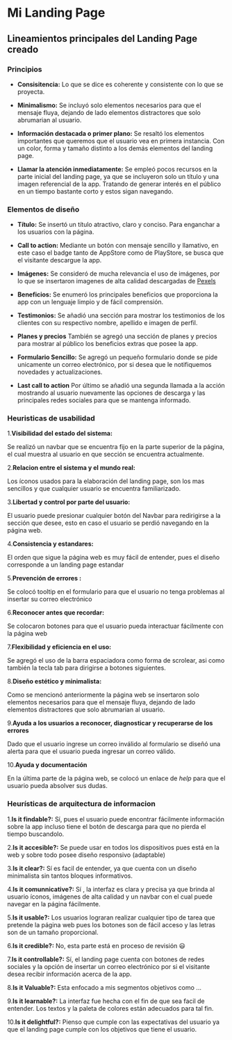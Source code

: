 # Mi Landing Page

## Lineamientos principales del Landing Page creado

### Principios

- **Consisitencia:** Lo que se dice es coherente y consistente con lo que se proyecta.

- **Minimalismo:** Se incluyó solo elementos necesarios para que el mensaje fluya, dejando de lado elementos distractores que solo abrumarian al usuario.

- **Información destacada o primer plano:** Se resaltó los elementos importantes que queremos que el usuario vea en primera instancia. Con un color, forma y tamaño distinto a los demás elementos del landing page.

- **Llamar la atención inmediatamente:** Se empleó pocos recursos en la parte inicial del landing page, ya que se incluyeron solo un título y una imagen referencial de la app. Tratando de generar interés en el público en un tiempo bastante corto y estos sigan navegando.

### Elementos de diseño

- **Título:** Se insertó un título atractivo, claro y conciso. Para enganchar a los usuarios con la página.

- **Call to action:** Mediante un botón con mensaje sencillo y llamativo, en este caso el badge tanto de AppStore como de PlayStore, se busca que el visitante descargue la app.

- **Imágenes:** Se consideró de mucha relevancia el uso de imágenes, por lo que se insertaron imagenes de alta calidad descargadas de [Pexels](pexels.com)

- **Beneficios:** Se enumeró los principales beneficios que proporciona la app con un lenguaje limpio y de fácil comprensión.

- **Testimonios:** Se añadió una sección para mostrar los testimonios de los clientes con su respectivo nombre, apellido e imagen de perfil.

- **Planes y precios**  También se agregó una sección de planes y precios para mostrar al público los beneficios extras que posee la app.

- **Formulario Sencillo:** Se agregó un pequeño formulario donde se pide unicamente un correo electrónico, por si desea que le notifiquemos novedades y actualizaciones.

- **Last call to action** Por último se añadió una segunda llamada a la acción mostrando al usuario nuevamente las opciones de descarga y las principales redes sociales para que se mantenga informado.

### Heuristicas de usabilidad

1.**Visibilidad del estado del sistema:**

Se realizó un navbar que se encuentra fijo en la parte superior de la página, el cual muestra al usuario en que sección se encuentra actualmente.

2.**Relacion entre el sistema y el mundo real:**

Los íconos usados para la elaboración del landing page, son los mas sencillos y que cualquier usuario se encuentra familiarizado.

3.**Libertad y control por parte del usuario:**

El usuario puede presionar cualquier botón del Navbar para redirigirse a la sección que desee, esto en caso el usuario se perdió navegando en la página web.

4.**Consistencia y estandares:**

El orden que sigue la página web es muy fácil de entender, pues el diseño corresponde a un landing page estandar

5.**Prevención de errores :**

Se colocó tooltip en el formulario para que el usuario no tenga problemas al insertar su correo electrónico

6.**Reconocer antes que recordar:**

Se colocaron botones para que el usuario pueda interactuar fácilmente con la página web

7.**Flexibilidad y eficiencia en el uso:**

Se agregó el uso de la barra espaciadora como forma de scrolear, asi como también la tecla tab para dirigirse a botones siguientes.

8.**Diseño estético y minimalista:**

Como se mencionó anteriormente la página web se insertaron solo elementos necesarios para que el mensaje fluya, dejando de lado elementos distractores que solo abrumarian al usuario.

9.**Ayuda a los usuarios a reconocer, diagnosticar y recuperarse de los errores**

Dado que el usuario ingrese un correo inválido al formulario se diseñó una alerta para que el usuario pueda ingresar un correo válido.

10.**Ayuda y documentación**

En la última parte de la página web, se colocó un enlace de *help* para que el usuario pueda absolver sus dudas.

### Heurísticas de arquitectura de informacion

1.**Is it findable?:** Sí, pues el usuario puede encontrar fácilmente información sobre la app incluso tiene el botón de descarga para que no pierda el tiempo buscandolo.

2.**Is it accesible?:** Se puede usar en todos los dispositivos pues está en la web y sobre todo posee diseño responsivo (adaptable)

3.**Is it clear?:** Sí es facil de entender, ya que cuenta con un diseño minimalista sin tantos bloques informativos.

4.**Is it comunnicative?:** Sí , la interfaz es clara y precisa ya que brinda al usuario íconos, imágenes de alta calidad y un navbar con el cual puede navegar en la página fácilmente.

5.**Is it usable?:** Los usuarios lograran realizar cualquier tipo de tarea que pretende la página web pues los botones son de fácil acceso y las letras son de un tamaño proporcional.

6.**Is it credible?:** No, esta parte está en proceso de revisión :smiley:

7.**Is it controllable?:** Sí, el landing page cuenta con botones de redes sociales y la opción de insertar un correo electrónico por si el visitante desea recibir información acerca de la app.

8.**Is it Valuable?:** Esta enfocado a mis segmentos objetivos como ...

9.**Is it learnable?:** La interfaz fue hecha con el fin de que sea facil de entender. Los textos y la paleta de colores están adecuados para tal fin.

10.**Is it delightful?:** Pienso que cumple con las expectativas del usuario ya que el landing page cumple con los objetivos que tiene el usuario.

